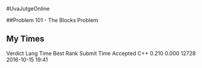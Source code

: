 #UvaJutgeOnline

##Problem 101 - The Blocks Problem

## My Times

Verdict	    Lang	Time	Best	Rank	Submit Time
Accepted	C++	    0.210	0.000	12728	2016-10-15 19:41